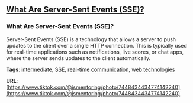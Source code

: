 ## [What Are Server-Sent Events (SSE)?](#what-are-server-sent-events-sse)

### What Are Server-Sent Events (SSE)?

Server-Sent Events (SSE) is a technology that allows a server to push updates to the client over a single HTTP connection. This is typically used for real-time applications such as notifications, live scores, or chat apps, where the server sends updates to the client automatically.

**Tags**: [intermediate](./level/intermediate), [SSE](./theme/sse), [real-time communication](./theme/real_time_communication), [web technologies](./theme/web_technologies)

**URL**: [https://www.tiktok.com/@jsmentoring/photo/7448434434774142240](https://www.tiktok.com/@jsmentoring/photo/7448434434774142240)
